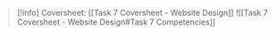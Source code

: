 > [!info] Coversheet: [[Task 7 Coversheet - Website Design]]
> ![[Task 7 Coversheet - Website Design#Task 7 Competencies]]

